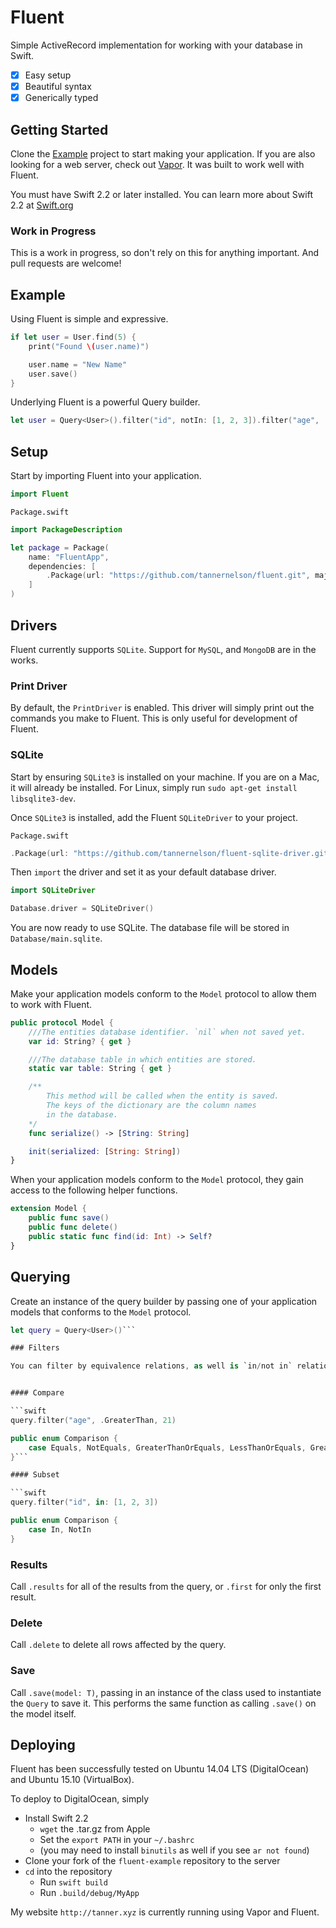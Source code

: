 # Fluent

Simple ActiveRecord implementation for working with your database in Swift.

- [x] Easy setup
- [x] Beautiful syntax
- [x] Generically typed

## Getting Started

Clone the [Example](https://github.com/tannernelson/fluent-example) project to start making your application. If you are also looking for a web server, check out [Vapor](https://github.com/tannernelson/vapor). It was built to work well with Fluent.

You must have Swift 2.2 or later installed. You can learn more about Swift 2.2 at [Swift.org](http://swift.org)

### Work in Progress

This is a work in progress, so don't rely on this for anything important. And pull requests are welcome!

## Example

Using Fluent is simple and expressive.

```swift
if let user = User.find(5) {
	print("Found \(user.name)")

	user.name = "New Name"
	user.save()
}
```

Underlying Fluent is a powerful Query builder.

```swift
let user = Query<User>().filter("id", notIn: [1, 2, 3]).filter("age", .GreaterThan, 21).first
```

## Setup

Start by importing Fluent into your application.

```swift
import Fluent
```

`Package.swift`

```swift
import PackageDescription

let package = Package(
    name: "FluentApp",
    dependencies: [
        .Package(url: "https://github.com/tannernelson/fluent.git", majorVersion: 0)
    ]
)
```

## Drivers

Fluent currently supports `SQLite`. Support for `MySQL`, and `MongoDB` are in the works.

### Print Driver

By default, the `PrintDriver` is enabled. This driver will simply print out the commands you make to Fluent. This is only useful for development of Fluent. 

### SQLite

Start by ensuring `SQLite3` is installed on your machine. If you are on a Mac, it will already be installed. For Linux, simply run `sudo apt-get install libsqlite3-dev`. 

Once `SQLite3` is installed, add the Fluent `SQLiteDriver` to your project.

`Package.swift`

```swift
.Package(url: "https://github.com/tannernelson/fluent-sqlite-driver.git", majorVersion: 0)
```

Then `import` the driver and set it as your default database driver.

```swift
import SQLiteDriver

Database.driver = SQLiteDriver()
```

You are now ready to use SQLite. The database file will be stored in `Database/main.sqlite`.

## Models

Make your application models conform to the `Model` protocol to allow them to work with Fluent.

```swift
public protocol Model {
	///The entities database identifier. `nil` when not saved yet.
	var id: String? { get }

	///The database table in which entities are stored.
	static var table: String { get }

	/**
		This method will be called when the entity is saved. 
		The keys of the dictionary are the column names
		in the database.
	*/
	func serialize() -> [String: String]

	init(serialized: [String: String])
}
```

When your application models conform to the `Model` protocol, they gain access to the following helper functions.

```swift
extension Model {
	public func save()
	public func delete()
	public static func find(id: Int) -> Self?
}
```

## Querying

Create an instance of the query builder by passing one of your application models that conforms to the `Model` protocol.

```swift
let query = Query<User>()```

### Filters

You can filter by equivalence relations, as well is `in/not in` relations.


#### Compare

```swift
query.filter("age", .GreaterThan, 21)
```

```swift
public enum Comparison {
	case Equals, NotEquals, GreaterThanOrEquals, LessThanOrEquals, GreaterThan, LessThan
}```

#### Subset

```swift
query.filter("id", in: [1, 2, 3])
```

```swift
public enum Comparison {
	case In, NotIn
}
```

### Results

Call `.results` for all of the results from the query, or `.first` for only the first result.

### Delete

Call `.delete` to delete all rows affected by the query.

### Save

Call `.save(model: T)`, passing in an instance of the class used to instantiate the `Query` to save it. This performs the same function as calling `.save()` on the model itself.

## Deploying

Fluent has been successfully tested on Ubuntu 14.04 LTS (DigitalOcean) and Ubuntu 15.10 (VirtualBox). 

To deploy to DigitalOcean, simply 

- Install Swift 2.2
	- `wget` the .tar.gz from Apple
	- Set the `export PATH` in your `~/.bashrc`
	- (you may need to install `binutils` as well if you see `ar not found`)
- Clone your fork of the `fluent-example` repository to the server
- `cd` into the repository
	- Run `swift build`
	- Run `.build/debug/MyApp`

My website `http://tanner.xyz` is currently running using Vapor and Fluent.